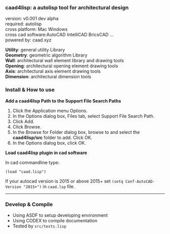 ### caad4lisp: a autolisp tool for architectural design

version:           v0.001 dev alpha  
required:          autolisp  
cross platform:    Mac Windows   
cross cad software:AutoCAD IntelliCAD BricsCAD ...   
powered by:        caad.xyz  

**Utility**: general utility Library    
**Geometry**: geometric algorithm Library  
**Wall**: architectural wall element library and drawing tools  
**Opening**: architectural opening element drawing tools  
**Axis**: architectural axis element drawing tools  
**Dimension**: architectural dimension tools  

### Install & How to use  

**Add a caad4lisp Path to the Support File Search Paths**  
1. Click the Application menu  Options.
1. In the Options dialog box, Files tab, select Support File Search Path.
1. Click Add.
1. Click Browse.
1. In the Browse for Folder dialog box, browse to and select the **caad4lisp/src** folder to add. Click OK.
1. In the Options dialog box, click OK.

**Load caad4lisp plugin in cad software**

In cad commandline type:  
```
(load "caad.lisp")
```

If your autocad version is 2015 or above 2015+  set `(setq Conf-AutoCAD-Version "2015+")` in `caad.lsp` file.

----

### Develop & Compile

* Using ASDF to setup developing environment
* Using CODEX to compile documentation
* Tested by `src/tests.lisp`

